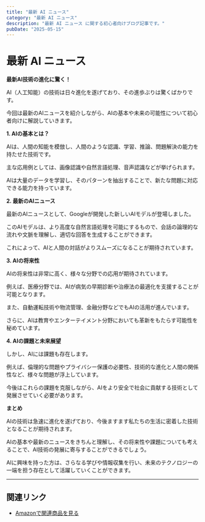 ```yaml
---
title: "最新 AI ニュース"
category: "最新 AI ニュース"
description: "最新 AI ニュース に関する初心者向けブログ記事です。"
pubDate: "2025-05-15"
---
```


# 最新 AI ニュース

**最新AI技術の進化に驚く！**

AI（人工知能）の技術は日々進化を遂げており、その進歩ぶりは驚くばかりです。

今回は最新のAIニュースを紹介しながら、AIの基本や未来の可能性について初心者向けに解説していきます。



**1. AIの基本とは？**

AIは、人間の知能を模倣し、人間のような認識、学習、推論、問題解決の能力を持たせた技術です。

主な応用例としては、画像認識や自然言語処理、音声認識などが挙げられます。

AIは大量のデータを学習し、そのパターンを抽出することで、新たな問題に対応できる能力を持っています。



**2. 最新のAIニュース**

最新のAIニュースとして、Googleが開発した新しいAIモデルが登場しました。

このAIモデルは、より高度な自然言語処理を可能にするもので、会話の論理的な流れや文脈を理解し、適切な回答を生成することができます。

これによって、AIと人間の対話がよりスムーズになることが期待されています。



**3. AIの将来性**

AIの将来性は非常に高く、様々な分野での応用が期待されています。

例えば、医療分野では、AIが病気の早期診断や治療法の最適化を支援することが可能となります。

また、自動運転技術や物流管理、金融分野などでもAIの活用が進んでいます。

さらに、AIは教育やエンターテイメント分野においても革新をもたらす可能性を秘めています。



**4. AIの課題と未来展望**

しかし、AIには課題も存在します。

例えば、倫理的な問題やプライバシー保護の必要性、技術的な進化と人間の関係性など、様々な問題が浮上しています。

今後はこれらの課題を克服しながら、AIをより安全で社会に貢献する技術として発展させていく必要があります。



**まとめ**

AIの技術は急速に進化を遂げており、今後ますます私たちの生活に密着した技術となることが期待されます。

AIの基本や最新のニュースをきちんと理解し、その将来性や課題についても考えることで、AI技術の発展に寄与することができるでしょう。

AIに興味を持った方は、さらなる学びや情報収集を行い、未来のテクノロジーの一端を担う存在として活躍していくことができます。



---

## 関連リンク

- [Amazonで関連商品を見る](https://www.amazon.co.jp/s?k=%E6%9C%80%E6%96%B0+AI+%E3%83%8B%E3%83%A5%E3%83%BC%E3%82%B9&tag=autowritehubai-22)
